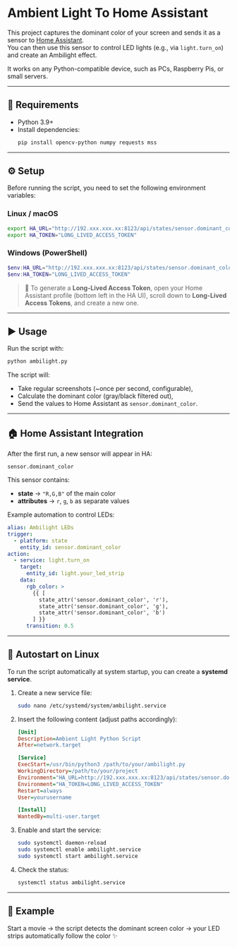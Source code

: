 # Ambient Light To Home Assistant

This project captures the dominant color of your screen and sends it as a sensor to [Home Assistant](https://www.home-assistant.io/).  
You can then use this sensor to control LED lights (e.g., via `light.turn_on`) and create an Ambilight effect.

It works on any Python-compatible device, such as PCs, Raspberry Pis, or small servers.

---

## 🔧 Requirements

- Python 3.9+
- Install dependencies:
  ```bash
  pip install opencv-python numpy requests mss
  ```

---

## ⚙️ Setup

Before running the script, you need to set the following environment variables:

### Linux / macOS
```bash
export HA_URL="http://192.xxx.xxx.xx:8123/api/states/sensor.dominant_color"
export HA_TOKEN="LONG_LIVED_ACCESS_TOKEN"
```

### Windows (PowerShell)
```powershell
$env:HA_URL="http://192.xxx.xxx.xx:8123/api/states/sensor.dominant_color"
$env:HA_TOKEN="LONG_LIVED_ACCESS_TOKEN"
```

> 📝 To generate a **Long-Lived Access Token**, open your Home Assistant profile (bottom left in the HA UI), scroll down to **Long-Lived Access Tokens**, and create a new one.

---

## ▶️ Usage

Run the script with:

```bash
python ambilight.py
```

The script will:
- Take regular screenshots (~once per second, configurable),
- Calculate the dominant color (gray/black filtered out),
- Send the values to Home Assistant as `sensor.dominant_color`.

---

## 🏠 Home Assistant Integration

After the first run, a new sensor will appear in HA:

```
sensor.dominant_color
```

This sensor contains:
- **state** → `"R,G,B"` of the main color
- **attributes** → `r`, `g`, `b` as separate values

Example automation to control LEDs:

```yaml
alias: Ambilight LEDs
trigger:
  - platform: state
    entity_id: sensor.dominant_color
action:
  - service: light.turn_on
    target:
      entity_id: light.your_led_strip
    data:
      rgb_color: >
        {{ [
          state_attr('sensor.dominant_color', 'r'),
          state_attr('sensor.dominant_color', 'g'),
          state_attr('sensor.dominant_color', 'b')
        ] }}
      transition: 0.5
```

---

## 🔄 Autostart on Linux

To run the script automatically at system startup, you can create a **systemd service**.

1. Create a new service file:
   ```bash
   sudo nano /etc/systemd/system/ambilight.service
   ```

2. Insert the following content (adjust paths accordingly):
   ```ini
   [Unit]
   Description=Ambient Light Python Script
   After=network.target

   [Service]
   ExecStart=/usr/bin/python3 /path/to/your/ambilight.py
   WorkingDirectory=/path/to/your/project
   Environment="HA_URL=http://192.xxx.xxx.xx:8123/api/states/sensor.dominant_color"
   Environment="HA_TOKEN=LONG_LIVED_ACCESS_TOKEN"
   Restart=always
   User=yourusername

   [Install]
   WantedBy=multi-user.target
   ```

3. Enable and start the service:
   ```bash
   sudo systemctl daemon-reload
   sudo systemctl enable ambilight.service
   sudo systemctl start ambilight.service
   ```

4. Check the status:
   ```bash
   systemctl status ambilight.service
   ```

---

## 🎉 Example

Start a movie → the script detects the dominant screen color → your LED strips automatically follow the color ✨

